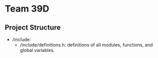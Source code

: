 # Team 39D

## Project Structure

- /include:
  - /include/definitions.h: definitions of all modules, functions, and global variables. 
